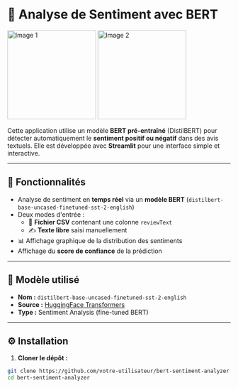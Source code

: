 # 📝 Analyse de Sentiment avec BERT
<img src="https://github.com/user-attachments/assets/9f334a21-a0a1-4d92-8422-6b82c37ddd76" width="200" alt="Image 1">

<img src="https://github.com/user-attachments/assets/f3b60245-c796-462b-9157-e9ae2427975f" width="200" alt="Image 2">

Cette application utilise un modèle **BERT pré-entraîné** (DistilBERT) pour détecter automatiquement le **sentiment positif ou négatif** dans des avis textuels. Elle est développée avec **Streamlit** pour une interface simple et interactive.

---

## 🚀 Fonctionnalités

- Analyse de sentiment en **temps réel** via un **modèle BERT** (`distilbert-base-uncased-finetuned-sst-2-english`)
- Deux modes d'entrée :
  - 📂 **Fichier CSV** contenant une colonne `reviewText`
  - ✍️ **Texte libre** saisi manuellement
- 📊 Affichage graphique de la distribution des sentiments
- Affichage du **score de confiance** de la prédiction

---

## 🧠 Modèle utilisé

- **Nom :** `distilbert-base-uncased-finetuned-sst-2-english`
- **Source :** [HuggingFace Transformers](https://huggingface.co/distilbert-base-uncased-finetuned-sst-2-english)
- **Type :** Sentiment Analysis (fine-tuned BERT)

---

## ⚙️ Installation

1. **Cloner le dépôt :**

```bash
git clone https://github.com/votre-utilisateur/bert-sentiment-analyzer.git
cd bert-sentiment-analyzer
